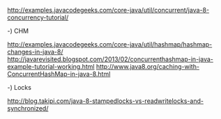 
http://examples.javacodegeeks.com/core-java/util/concurrent/java-8-concurrency-tutorial/

-) CHM

http://examples.javacodegeeks.com/core-java/util/hashmap/hashmap-changes-in-java-8/
http://javarevisited.blogspot.com/2013/02/concurrenthashmap-in-java-example-tutorial-working.html
http://www.java8.org/caching-with-ConcurrentHashMap-in-java-8.html

-) Locks

http://blog.takipi.com/java-8-stampedlocks-vs-readwritelocks-and-synchronized/
